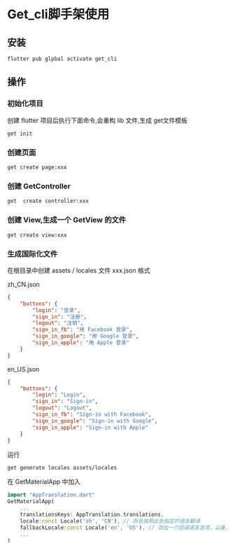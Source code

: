 # Get_cli脚手架使用

## 安装

```shell
flutter pub glpbal activate get_cli
```

## 操作

### 初始化项目

创建 flutter 项目后执行下面命令,会重构 lib 文件,生成 get文件模板

```shell
get init
```

### 创建页面

```shell
get create page:xxx
```

### 创建 GetController

```shell
get  create controller:xxx
```

### 创建 View,生成一个 GetView 的文件

```shell
get create view:xxx
```

### 生成国际化文件

在根目录中创建 assets / locales 文件 xxx.json 格式

zh_CN.json

```json
{
    "buttons": {
        "login": "登录",
        "sign_in": "注册",
        "logout": "注销",
        "sign_in_fb": "用 Facebook 登录",
        "sign_in_google": "用 Google 登录",
        "sign_in_apple": "用 Apple 登录"
    }
}
```

en_US.json

```json
{
    "buttons": {
        "login": "Login",
        "sign_in": "Sign-in",
        "logout": "Logout",
        "sign_in_fb": "Sign-in with Facebook",
        "sign_in_google": "Sign-in with Google",
        "sign_in_apple": "Sign-in with Apple"
    }
}
```

运行

```shell
get generate locales assets/locales
```

在 GetMaterialApp 中加入

```dart
import "AppTranslation.dart"
GetMaterialApp(
    ...
    translationsKeys: AppTranslation.translations,
    locale:const Locale('zh', 'CN'), // 将会按照此处指定的语言翻译
    fallbackLocale:const Locale('en', 'US'), // 添加一个回调语言选项，以备上面指定的语言翻译不存在
    ...
)
```

